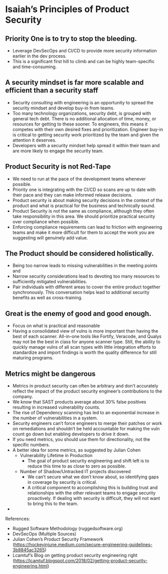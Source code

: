 # Isaiah’s Principles of Product Security
## Priority One is to try to stop the bleeding.
- Leverage DevSecOps and CI/CD to provide more security information earlier in the dev process.
- This is a significant first hill to climb and can be highly team-specific and time-consuming.
## A security mindset is far more scalable and efficient than a security staff
- Security consulting with engineering is an opportunity to spread the security mindset and develop buy-in from teams.
- Too many technology organizations, security debt, is grouped with general tech debt. There is no additional allocation of time, money, or resources for getting to these sooner. To engineers, this means it competes with their own desired fixes and prioritization. Engineer buy-in is critical to getting security work prioritized by the team and given the attention it deserves.
- Developers with a security mindset help spread it within their team and are more likely to engage the security team.
## Product Security is not Red-Tape
- We need to run at the pace of the development teams whenever possible.
- Priority one is integrating with the CI/CD so scans are up to date with their pace and they can make informed release decisions.
- Product security is about making security decisions in the context of the product and what is practical for the business and technically sound.
- Product Security is not the same as compliance, although they often take responsibility in this area. We should prioritize practical security over compliance when possible.
- Enforcing compliance requirements can lead to friction with engineering teams and make it more difficult for them to accept the work you are suggesting will genuinely add value.
## The Product should be considered holistically.
- Being too narrow leads to missing vulnerabilities in the meeting points and 
- Narrow security considerations lead to devoting too many resources to sufficiently mitigated vulnerabilities.
- Pair individuals with different areas to cover the entire product together synchronously. This conversation helps lead to additional security benefits as well as cross-training. 
## Great is the enemy of good and good enough.
- Focus on what is practical and reasonable
- Having a consolidated view of vulns is more important than having the best of each scanner. All-in-one tools like Fortify, Veracode, and Qualys may not be the best in class for anyone scanner type. Still, the ability to quickly manage vulns of all scan types with little integration efforts to standardize and import findings is worth the quality difference for still maturing programs.
## Metrics might be dangerous
- Metrics in product security can often be arbitrary and don’t accurately reflect the impact of the product security engineer’s contributions to the company.
- We know that SAST products average about 30% false positives resulting in increased vulnerability counts.
- The rise of Dependency scanning has led to an exponential increase in the number of vulnerabilities in a system.
- Security engineers can’t force engineers to merge their patches or work on remediations and shouldn’t be held accountable for making the vuln count go down but enabling developers to drive it down.
- If you need metrics, you should use them for directionality, not the specific numbers.
- A better idea for some metrics, as suggested by Julian Cohen
  - Vulnerability Lifetime in Production
    - The goal of product security engineering and shift left is to reduce this time to as close to zero as possible.
  - Number of Shadow/Untracked IT projects discovered 
    - We can’t secure what we don’t know about, so identifying gaps in coverage by security is critical. 
    - A critical component to accomplishing this is building trust and relationships with the other relevant teams to engage security proactively. If dealing with security is difficult, they will not want to bring this to the team.
-       


References:
- Rugged Software Methodology (ruggedsoftware.org)
- DevSecOps (Multiple Sources)
- Julian Cohen’s Product Security Framework (https://hockeyinjune.medium.com/secure-engineering-guidelines-3b8845ac3265)
- Lcamtuf’s Blog on getting product security engineering right (https://lcamtuf.blogspot.com/2018/02/getting-product-security-engineering.html)
